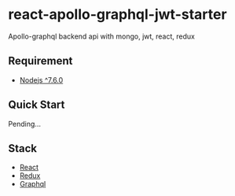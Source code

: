 # react-apollo-graphql-jwt-starter
Apollo-graphql backend api with mongo, jwt, react, redux

## Requirement
- [Nodejs ^7.6.0](https://nodejs.org/en/)

## Quick Start
Pending...

## Stack
- [React](https://facebook.github.io/react/)
- [Redux](https://github.com/reactjs/react-redux)
- [Graphql](http://graphql.org/learn/)